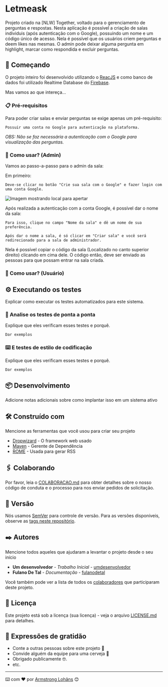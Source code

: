 # Letmeask

Projeto criado na [NLW] Together, voltado para o gerenciamento de perguntas e respostas. Nesta aplicação é possível a criação de salas individuis (após autenticação com o Google), possuindo um nome e um código único de acesso. Nela é possível que os usuários criem perguntas e deem likes nas mesmas. O admin pode deixar alguma pergunta em highlight, marcar como respondida e excluir perguntas.

## 🚀 Começando

O projeto inteiro foi desenvolvido utilizando o [ReacJS](https://reactjs.org/) e como banco de dados foi utilizado Realtime Database do [Firebase](https://firebase.google.com/).

Mas vamos ao que intereça...

### 📋 Pré-requisitos

Para poder criar salas e enviar perguntas se exige apenas um pré-requisito:

```
Possuir uma conta no Google para autenticação na plataforma.
```

_OBS: Não se faz necessária a autenticação com o Google para visualização das perguntas._

### 🔧 Como usar? (Admin)

Vamos ao passo-a-passo para o admin da sala:

Em primeiro:

```
Deve-se clicar no botão "Crie sua sala com o Google" e fazer login com uma conta Google.
```

![Imagem mostrando local para apertar](https://prnt.sc/16xo0mu)

Após realizada a autenticação com a conta Google, é possível dar o nome da sala:

```
Para isso, clique no campo "Nome da sala" e dê um nome de sua preferência.

Após dar o nome a sala, é só clicar em "Criar sala" e você será redirecionado para a sala de administrador.
```

Nela é possível copiar o código da sala (Localizado no canto superior direito) clicando em cima dele.
O código então, deve ser enviado as pessoas para que possam entrar na sala criada.

### 🔧 Como usar? (Usuário)

## ⚙️ Executando os testes

Explicar como executar os testes automatizados para este sistema.

### 🔩 Analise os testes de ponta a ponta

Explique que eles verificam esses testes e porquê.

```
Dar exemplos
```

### ⌨️ E testes de estilo de codificação

Explique que eles verificam esses testes e porquê.

```
Dar exemplos
```

## 📦 Desenvolvimento

Adicione notas adicionais sobre como implantar isso em um sistema ativo

## 🛠️ Construído com

Mencione as ferramentas que você usou para criar seu projeto

- [Dropwizard](http://www.dropwizard.io/1.0.2/docs/) - O framework web usado
- [Maven](https://maven.apache.org/) - Gerente de Dependência
- [ROME](https://rometools.github.io/rome/) - Usada para gerar RSS

## 🖇️ Colaborando

Por favor, leia o [COLABORACAO.md](https://gist.github.com/usuario/linkParaInfoSobreContribuicoes) para obter detalhes sobre o nosso código de conduta e o processo para nos enviar pedidos de solicitação.

## 📌 Versão

Nós usamos [SemVer](http://semver.org/) para controle de versão. Para as versões disponíveis, observe as [tags neste repositório](https://github.com/suas/tags/do/projeto).

## ✒️ Autores

Mencione todos aqueles que ajudaram a levantar o projeto desde o seu início

- **Um desenvolvedor** - _Trabalho Inicial_ - [umdesenvolvedor](https://github.com/linkParaPerfil)
- **Fulano De Tal** - _Documentação_ - [fulanodetal](https://github.com/linkParaPerfil)

Você também pode ver a lista de todos os [colaboradores](https://github.com/usuario/projeto/colaboradores) que participaram deste projeto.

## 📄 Licença

Este projeto está sob a licença (sua licença) - veja o arquivo [LICENSE.md](https://github.com/usuario/projeto/licenca) para detalhes.

## 🎁 Expressões de gratidão

- Conte a outras pessoas sobre este projeto 📢
- Convide alguém da equipe para uma cerveja 🍺
- Obrigado publicamente 🤓.
- etc.

---

⌨️ com ❤️ por [Armstrong Lohãns](https://gist.github.com/lohhans) 😊
